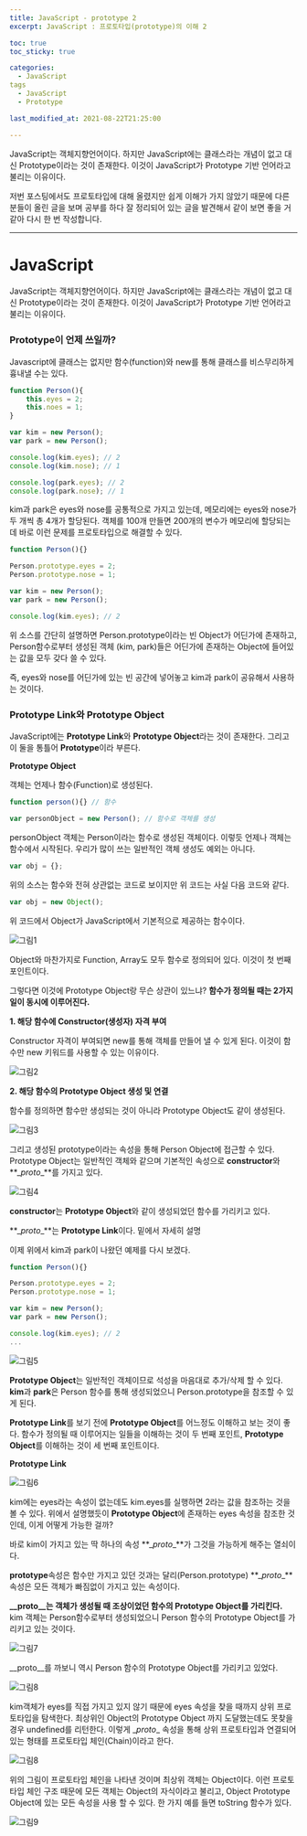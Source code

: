 ```yaml
---
title: JavaScript - prototype 2
excerpt: JavaScript : 프로토타입(prototype)의 이해 2

toc: true
toc_sticky: true

categories:
  - JavaScript	
tags 
  - JavaScript
  - Prototype

last_modified_at: 2021-08-22T21:25:00

---
```






JavaScript는 객체지향언어이다. 하지만 JavaScript에는 클래스라는 개념이 없고 대신 Prototype이라는 것이 존재한다. 이것이 JavaScript가 Prototype 기반 언어라고 불리는 이유이다.

저번 포스팅에서도 프로토타입에 대해 올렸지만 쉽게 이해가 가지 않았기 때문에 다른 분들이 올린 글을 보며 공부를 하다 잘 정리되어 있는 글을 발견해서 같이 보면 좋을 거 같아 다시 한 번 작성합니다.

---

# JavaScript

 JavaScript는 객체지향언어이다. 하지만 JavaScript에는 클래스라는 개념이 없고 대신 Prototype이라는 것이 존재한다. 이것이 JavaScript가 Prototype 기반 언어라고 불리는 이유이다.

### Prototype이 언제 쓰일까?

Javascript에 클래스는 없지만 함수(function)와 new를 통해 클래스를 비스무리하게 흉내낼 수는 있다.

```js
function Person(){
    this.eyes = 2;
    this.noes = 1;
}

var kim = new Person();
var park = new Person();

console.log(kim.eyes); // 2
console.log(kim.nose); // 1

console.log(park.eyes); // 2
console.log(park.nose); // 1
```

kim과 park은 eyes와 nose를 공통적으로 가지고 있는데, 메모리에는 eyes와 nose가 두 개씩 총 4개가 할당된다. 객체를 100개 만들면 200개의 변수가 메모리에 할당되는데 바로 이런 문제를 프로토타입으로 해결할 수 있다.

```js
function Person(){}

Person.prototype.eyes = 2;
Person.prototype.nose = 1;

var kim = new Person();
var park = new Person();

console.log(kim.eyes); // 2
```

위 소스를 간단히 설명하면 Person.prototype이라는 빈 Object가 어딘가에 존재하고, Person함수로부터 생성된 객체 (kim, park)들은 어딘가에 존재하는 Object에 들어있는 값을 모두 갖다 쓸 수 있다.

즉, eyes와 nose를 어딘가에 있는 빈 공간에 넣어놓고 kim과 park이 공유해서 사용하는 것이다.

### Prototype Link와 Prototype Object

JavaScript에는 **Prototype Link**와 **Prototype Object**라는 것이 존재한다. 그리고 이 둘을 통틀어 **Prototype**이라 부른다.

**Prototype Object**

객체는 언제나 함수(Function)로 생성된다.

```js
function person(){} // 함수

var personObject = new Person(); // 함수로 객체를 생성
```

personObject 객체는 Person이라는 함수로 생성된 객체이다. 이렇듯 언제나 객체는 함수에서 시작된다. 우리가 많이 쓰는 일반적인 객체 생성도 예외는 아니다.

```js
var obj = {};
```

위의 소스는 함수와 전혀 상관없는 코드로 보이지만 위 코드는 사실 다음 코드와 같다.

```js
var obj = new Object();
```

위 코드에서 Object가 JavaScript에서 기본적으로 제공하는 함수이다.

![그림1](https://miro.medium.com/max/289/1*AJIDIoBFrGtUb8Nv-IonQg.png)

Object와 마찬가지로 Function, Array도 모두 함수로 정의되어 있다. 이것이 첫 번째 포인트이다.

그렇다면 이것에 Prototype Object랑 무슨 상관이 있느냐? **함수가 정의될 때는 2가지 일이 동시에 이루어진다.**

**1. 해당 함수에 Constructor(생성자) 자격 부여**

Constructor 자격이 부여되면 new를 통해 객체를 만들어 낼 수 있게 된다. 이것이 함수만 new 키워드를 사용할 수 있는 이유이다.

![그림2](https://miro.medium.com/max/386/1*rADwBTPKeORv_Qf-lhbFRA.png)



**2. 해당 함수의 Prototype Object 생성 및 연결**

함수를 정의하면 함수만 생성되는 것이 아니라 Prototype Object도 같이 생성된다.

![그림3](https://miro.medium.com/max/700/1*PZe_YnLftVZwT1dNs1Iu0A.png)

그리고 생성된 prototype이라는 속성을 통해 Person Object에 접근할 수 있다. Prototype Object는 일반적인 객체와 같으며 기본적인 속성으로 **constructor**와 **\__proto__**를 가지고 있다.

![그림4](https://miro.medium.com/max/307/1*NpSb7ha6lMdZpc8hFvBl2g.png)

**constructor**는 **Prototype Object**와 같이 생성되었던 함수를 가리키고 있다.

**\__proto__**는 **Prototype Link**이다. 밑에서 자세히 설명

이제 위에서 kim과 park이 나왔던 예제를 다시 보겠다.

```js
function Person(){}

Person.prototype.eyes = 2;
Person.prototype.nose = 1;

var kim = new Person();
var park = new Person();

console.log(kim.eyes); // 2
...
```

![그림5](https://miro.medium.com/max/294/1*PLRkoBdVZv9vZW1Z4FlLJw.png)

**Prototype Object**는 일반적인 객체이므로 석성을 마음대로 추가/삭제 할 수 있다. **kim**과 **park**은 Person 함수를 통해 생성되었으니 Person.prototype을 참조할 수 있게 된다.

**Prototype Link**를 보기 전에 **Prototype Object**를 어느정도 이해하고 보는 것이 좋다. 함수가 정의될 때 이루어지는 일들을 이해하는 것이 두 번째 포인트, **Prototype Object**를 이해하는 것이  세 번째 포인트이다.



**Prototype Link**

![그림6](https://miro.medium.com/max/226/1*TPkfy4eqiHHpWDvEOjfQCg.png)

kim에는 eyes라는 속성이 없는데도 kim.eyes를 실행하면 2라는 값을 참조하는 것을 볼 수 있다. 위에서 설명했듯이 **Prototype Object**에 존재하는 eyes 속성을 참조한 것인데, 이게 어떻게 가능한 걸까?

바로 kim이 가지고 있는 딱 하나의 속성 **\__proto__**가 그것을 가능하게 해주는 열쇠이다.

**prototype**속성은 함수만 가지고 있던 것과는 달리(Person.prototype) **\__proto__**속성은 모든 객체가 빠짐없이 가지고 있는 속성이다.

**\__proto__는 객체가 생성될 때 조상이었던 함수의 Prototype Object를 가리킨다.** kim 객체는 Person함수로부터 생성되었으니 Person 함수의 Prototype Object를 가리키고 있는 것이다.

![그림7](https://miro.medium.com/max/270/1*4V9q1tS5GWLU4sMkhOVNEg.png)

\__proto__를 까보니 역시 Person 함수의 Prototype Object를 가리키고 있었다.

![그림8](https://miro.medium.com/max/700/1*jMTxqTYDZGhykJQoimmb0A.png)



kim객체가 eyes를 직접 가지고 있지 않기 때문에 eyes 속성을 찾을 때까지 상위 프로토타입을 탐색한다. 최상위인 Object의 Prototype Object 까지 도달했는데도 못찾을 경우 undefined를 리턴한다. 이렇게 \__proto__ 속성을 통해 상위 프로토타입과 연결되어 있는 형태를 프로토타입 체인(Chain)이라고 한다.

![그림8](https://miro.medium.com/max/700/1*mwPfPuTeiQiGoPmcAXB-Kg.png)

위의 그림이 프로토타입 체인을 나타낸 것이며 최상위 객체는 Object이다. 이런 프로토타입 체인 구조 때문에 모든 객체는 Object의 자식이라고 불리고, Object Prototype Object에 있는 모든 속성을 사용 할 수 있다. 한 가지 예를 들면 toString 함수가 있다.

![그림9](https://miro.medium.com/max/395/1*VW4PFea8x7LQiHp3PI8Hrg.png)





[출처]: https://medium.com/@bluesh55/javascript-prototype-%EC%9D%B4%ED%95%B4%ED%95%98%EA%B8%B0-f8e67c286b67	"프로토타입의 이해"

